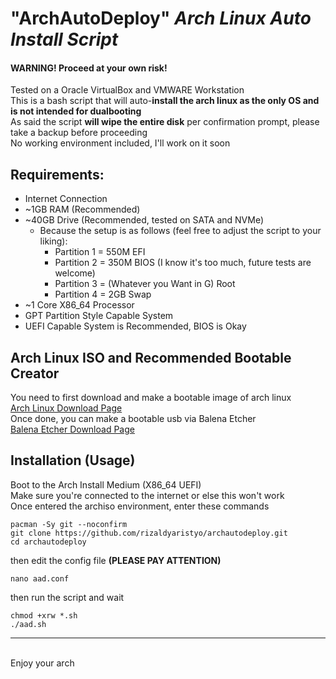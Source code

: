 # "ArchAutoDeploy" _Arch Linux Auto Install Script_

#### WARNING! Proceed at your own risk!<br>

Tested on a Oracle VirtualBox and VMWARE Workstation <br>
This is a bash script that will auto-**install the arch linux as the only OS and is not intended for dualbooting**<br>
As said the script **will wipe the entire disk** per confirmation prompt, please take a backup before proceeding<br>
No working environment included, I'll work on it soon

## Requirements:

-   Internet Connection
-   ~1GB RAM (Recommended)
-   ~40GB Drive (Recommended, tested on SATA and NVMe)
    -   Because the setup is as follows (feel free to adjust the script to your liking):
        -   Partition 1 = 550M EFI
        -   Partition 2 = 350M BIOS (I know it's too much, future tests are welcome)
        -   Partition 3 = (Whatever you Want in G) Root
        -   Partition 4 = 2GB Swap
-   ~1 Core X86_64 Processor
-   GPT Partition Style Capable System
-   UEFI Capable System is Recommended, BIOS is Okay

## Arch Linux ISO and Recommended Bootable Creator

You need to first download and make a bootable image of arch linux<br>
[Arch Linux Download Page](https://archlinux.org/download/)<br>
Once done, you can make a bootable usb via Balena Etcher<br>
[Balena Etcher Download Page](https://www.balena.io/etcher/)<br>

## Installation (Usage)

Boot to the Arch Install Medium (X86_64 UEFI)
<br>Make sure you're connected to the internet or else this won't work
<br>Once entered the archiso environment, enter these commands

```
pacman -Sy git --noconfirm
git clone https://github.com/rizaldyaristyo/archautodeploy.git
cd archautodeploy
```

then edit the config file **(PLEASE PAY ATTENTION)**

```
nano aad.conf
```

then run the script and wait

```
chmod +xrw *.sh
./aad.sh
```

---

<br>Enjoy your arch<br>
